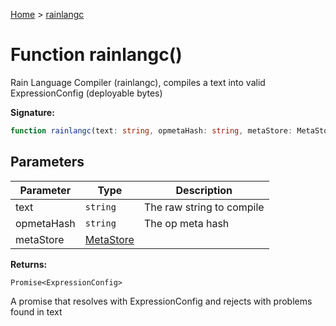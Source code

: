 [Home](../index.md) &gt; [rainlangc](./rainlangc_2.md)

# Function rainlangc()

Rain Language Compiler (rainlangc), compiles a text into valid ExpressionConfig (deployable bytes)

<b>Signature:</b>

```typescript
function rainlangc(text: string, opmetaHash: string, metaStore: MetaStore): Promise<ExpressionConfig>;
```

## Parameters

|  Parameter | Type | Description |
|  --- | --- | --- |
|  text | `string` | The raw string to compile |
|  opmetaHash | `string` | The op meta hash |
|  metaStore | [MetaStore](../classes/metastore.md) |  |

<b>Returns:</b>

`Promise<ExpressionConfig>`

A promise that resolves with ExpressionConfig and rejects with problems found in text


